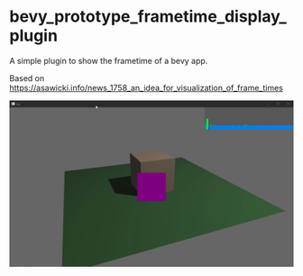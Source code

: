 # bevy_prototype_frametime_display_plugin

A simple plugin to show the frametime of a bevy app.

Based on <https://asawicki.info/news_1758_an_idea_for_visualization_of_frame_times>

![Demo](demo.gif)
